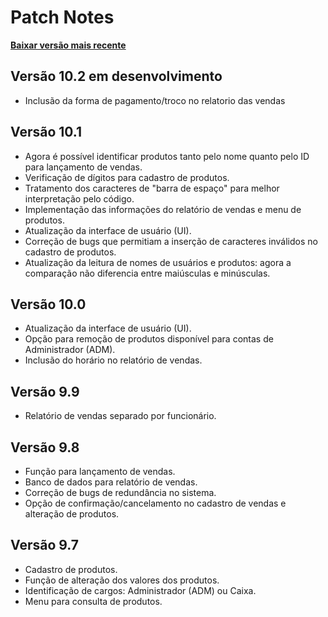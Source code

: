 # Patch Notes

[**Baixar versão mais recente**](https://github.com/micaiasviola/User-autentication-in-C/archive/refs/heads/main.zip)

## Versão 10.2 em desenvolvimento

- Inclusão da forma de pagamento/troco no relatorio das vendas

## Versão 10.1

- Agora é possível identificar produtos tanto pelo nome quanto pelo ID para lançamento de vendas.
- Verificação de dígitos para cadastro de produtos.
- Tratamento dos caracteres de "barra de espaço" para melhor interpretação pelo código.
- Implementação das informações do relatório de vendas e menu de produtos.
- Atualização da interface de usuário (UI).
- Correção de bugs que permitiam a inserção de caracteres inválidos no cadastro de produtos.
- Atualização da leitura de nomes de usuários e produtos: agora a comparação não diferencia entre maiúsculas e minúsculas.

## Versão 10.0

- Atualização da interface de usuário (UI).
- Opção para remoção de produtos disponível para contas de Administrador (ADM).
- Inclusão do horário no relatório de vendas.

## Versão 9.9

- Relatório de vendas separado por funcionário.

## Versão 9.8

- Função para lançamento de vendas.
- Banco de dados para relatório de vendas.
- Correção de bugs de redundância no sistema.
- Opção de confirmação/cancelamento no cadastro de vendas e alteração de produtos.

## Versão 9.7

- Cadastro de produtos.
- Função de alteração dos valores dos produtos.
- Identificação de cargos: Administrador (ADM) ou Caixa.
- Menu para consulta de produtos.
